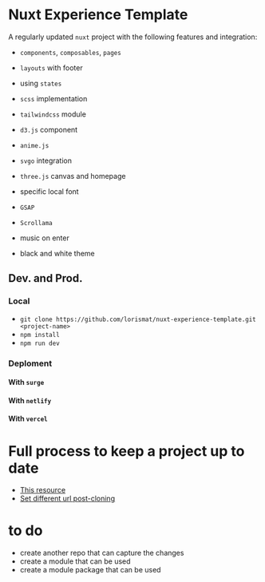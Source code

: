 # Nuxt Experience Template

A regularly updated `nuxt` project with the following features and integration: 

- `components`, `composables`, `pages`
- `layouts` with footer
- using `states`
- `scss` implementation
- `tailwindcss` module
- `d3.js` component
- `anime.js`
- `svgo` integration
- `three.js` canvas and homepage
- specific local font

- `GSAP`
- `Scrollama`
- music on enter
- black and white theme


## Dev. and Prod.

### Local

- `git clone https://github.com/lorismat/nuxt-experience-template.git <project-name>`
- `npm install`
- `npm run dev`

### Deploment

#### With `surge`

#### With `netlify`

#### With `vercel`

# Full process to keep a project up to date

- [This resource](https://www.dataschool.io/how-to-contribute-on-github/)
- [Set different url post-cloning](https://github.com/lorismat/nuxt-experience-template)

# to do

- create another repo that can capture the changes
- create a module that can be used
- create a module package that can be used
